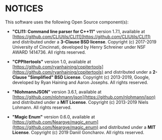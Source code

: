 # NOTICES

This software uses the following Open Source component(s):

* **"CLI11: Command line parser for C++11"** version 1.7.1, available at [https://github.com/CLIUtils/CLI11](https://github.com/CLIUtils/CLI11) and distributed under a **3-Clause BSD license**. Copyright (c) 2017-2019 University of Cincinnati, developed by Henry Schreiner under NSF AWARD 1414736. All rights reserved.

* **"CPPItertools"** version 1.0, available at [https://github.com/ryanhaining/cppitertools](https://github.com/ryanhaining/cppitertools) and distributed under a **2-Clause "Simplified" BSD License**. Copyright (c) 2013-2019, Google, developed by Ryan Haining and Aaron Josephs. All rights reserved.

* **"NlohmannJSON"** version 3.6.1, available at [https://github.com/nlohmann/json](https://github.com/nlohmann/json) and distributed under a **MIT License**. Copyright (c) 2013-2019 Niels Lohmann. All rights reserved.

* **"Magic Enum"** version 0.6.0, available at [https://github.com/Neargye/magic_enum](https://github.com/Neargye/magic_enum) and distributed under a **MIT License**. Copyright (c) 2019 Daniil Goncharov. All rights reserved.
